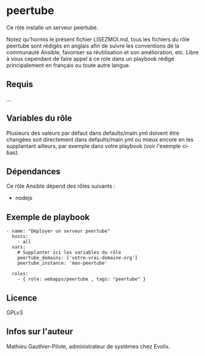 peertube
=====

Ce rôle installe un serveur peertube. 

Notez qu'hormis le présent fichier LISEZMOI.md, tous les fichiers du rôle peertube sont rédigés en anglais afin de suivre les conventions de la communauté Ansible, favoriser sa réutilisation et son amélioration, etc. Libre à vous cependant de faire appel à ce role dans un playbook rédigé principalement en français ou toute autre langue.

Requis
------

...

Variables du rôle
-----------------

Plusieurs des valeurs par défaut dans defaults/main.yml doivent être changées soit directement dans defaults/main.yml ou mieux encore en les supplantant ailleurs, par exemple dans votre playbook (voir l'exemple ci-bas).

Dépendances
------------

Ce rôle Ansible dépend des rôles suivants :

- nodejs

Exemple de playbook
-------------------

```
- name: "Déployer un serveur peertube"
  hosts: 
    - all
  vars:
    # Supplanter ici les variables du rôle
    peertube_domains: ['votre-vrai-domaine.org']
    peertube_instance: 'mon-peertube'

  roles:
    - { role: webapps/peertube , tags: "peertube" }
```

Licence
-------

GPLv3

Infos sur l'auteur
------------------

Mathieu Gauthier-Pilote, administrateur de systèmes chez Evolix.

